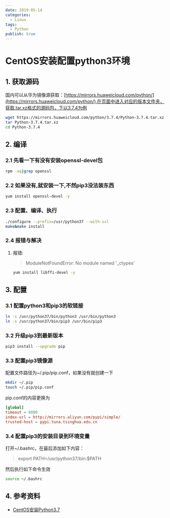 ```yaml
---
date: 2019-05-14
categories:
  - Linux
tags:
  - Python
publish: true
---
```


# CentOS安装配置python3环境

## 1. 获取源码

国内可以从华为镜像源获取：[https://mirrors.huaweicloud.com/python/](https://mirrors.huaweicloud.com/python/),在页面中进入对应的版本文件夹，获取.tar.xz格式的源码包，下以3.7.4为例

```bash
wget https://mirrors.huaweicloud.com/python/3.7.4/Python-3.7.4.tar.xz
tar Python-3.7.4.tar.xz
cd Python-3.7.4
```

## 2. 编译

### 2.1 先看一下有没有安装openssl-devel包

```bash
rpm -aq|grep openssl
```

### 2.2 如果没有,就安装一下,不然pip3没法装东西

```bash
yum install openssl-devel -y
```

### 2.3 配置、编译、执行

```bash
./configure --prefix=/usr/python37 --with-ssl
make&make install
```

### 2.4 报错与解决

1. 报错:
    > ModuleNotFoundError: No module named '_ctypes'

    ```bash
    yum install libffi-devel -y
    ```

## 3. 配置

### 3.1 配置python3和pip3的软链接

```bash
ln -s /usr/python37/bin/python3 /usr/bin/python3
ln -s /usr/python37/bin/pip3 /usr/bin/pip3
```

### 3.2 升级pip3到最新版本

```bash
pip3 install --upgrade pip
```

### 3.3 配置pip3镜像源

配置文件路径为~/.pip/pip.conf，如果没有就创建一下

```bash
mkdir ~/.pip
touch ~/.pip/pip.conf
```

pip.conf的内容更换为

```conf
[global]
timeout = 6000
index-url = http://mirrors.aliyun.com/pypi/simple/
trusted-host = pypi.tuna.tsinghua.edu.cn
```

### 3.4 配置pip3的安装目录到环境变量

打开~/.bashrc，在最后添加如下内容：
>export PATH=/usr/python37/bin:$PATH

然后执行如下命令生效

```bash
source ~/.bashrc
```

## 4. 参考资料

- [CentOS安装Python3.7](https://www.jianshu.com/p/dab57c7634e1)
